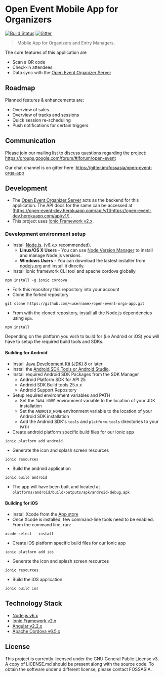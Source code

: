 #  Open Event Mobile App for Organizers

[![Build Status](https://img.shields.io/travis/fossasia/open-event-orga-app/master.svg?style=flat-square)](https://travis-ci.org/fossasia/open-event-orga-app)
[![Gitter](https://img.shields.io/badge/chat-on%20gitter-ff006f.svg?style=flat-square)](https://gitter.im/fossasia/open-event-orga-app)


> Mobile App for Organizers and Entry Managers.

The core features of this application are
- Scan a QR code
- Check-in attendees 
- Data sync with the [Open Event Organizer Server](https://github.com/fossasia/open-event-orga-server/)

## Roadmap

Planned features & enhancements are:
- Overview of sales
- Overview of tracks and sessions
- Quick session re-scheduling
- Push notifications for certain triggers

## Communication

Please join our mailing list to discuss questions regarding the project: https://groups.google.com/forum/#!forum/open-event

Our chat channel is on gitter here: https://gitter.im/fossasia/open-event-orga-app

## Development


- The [Open Event Organizer Server](https://github.com/fossasia/open-event-orga-server) acts as the backend for this application. The API docs for the same can be accessed at [https://open-event-dev.herokuapp.com/api/v1](https://open-event-dev.herokuapp.com/api/v1/) .
- This project uses [Ionic Framework v2.x](http://ionicframework.com/docs/v2).

### Development environment setup
- Install [Node.js](https://nodejs.org/en/). (v6.x.x recommended).
    - **Linux/OS X Users** - You can use [Node Version Manager](https://github.com/creationix/nvm) to install and manage Node.js versions.
    - **Windows Users** - You can download the lastest installer from [nodejs.org](https://nodejs.org/en/) and install it directly.
- Install ionic framework CLI tool and apache cordova globally
```
npm install -g ionic cordova
```
- Fork this repository this repository into your account
- Clone the forked repository
```
git clone https://github.com/<username>/open-event-orga-app.git
```
- From with the cloned repository, install all the Node.js dependencies using `npm`.
```
npm install
```
Depending on the platform you wish to build for (i.e Android or iOS) you will have to setup the required build tools and SDKs. 

#### Building for Android
- Install [Java Development Kit (JDK) 8](http://www.oracle.com/technetwork/java/javase/downloads/jdk8-downloads-2133151.html) or later.
- Install the [Android SDK Tools or Android Studio](https://developer.android.com/studio/index.html#downloads).
- Install required Android SDK Packages from the SDK Manager
	- Android Platform SDK for API 25
	- Android SDK Build tools 25.x.x
	- Android Support Repository
- Setup required environment variables and PATH
	- Set the `JAVA_HOME` environment variable to the location of your JDK installation
	- Set the `ANDROID_HOME` environment variable to the location of your Android SDK installation
	- Add the Android SDK's `tools` and `platform-tools` directories to your `PATH`
- Create android platform specific build files for our Ionic app
```
ionic platform add android
```
- Generate the icon and splash screen resources
```
ionic resources
```
- Build the android application
```
ionic build android
```
- The app will have been built and located at `platforms/android/build/outputs/apk/android-debug.apk`

#### Building for iOS
- Install Xcode from the [App store](https://itunes.apple.com/us/app/xcode/id497799835?mt=12)
- Once Xcode is installed, few command-line tools need to be enabled. From the command line, run:
```
xcode-select --install
```
- Create iOS platform specific build files for our Ionic app
```
ionic platform add ios
```
- Generate the icon and splash screen resources
```
ionic resources
```
- Build the iOS application
```
ionic build ios
```

## Technology Stack

* [Node.js v6.x](https://nodejs.org/en/)
* [Ionic Framework v2.x](http://ionicframework.com/docs/v2/)
* [Angular v2.2.x](https://angular.io/)
* [Apache Cordova v6.5.x](https://cordova.apache.org/)

## License

This project is currently licensed under the GNU General Public License v3. A
copy of LICENSE.md should be present along with the source code. To obtain the
software under a different license, please contact FOSSASIA.

